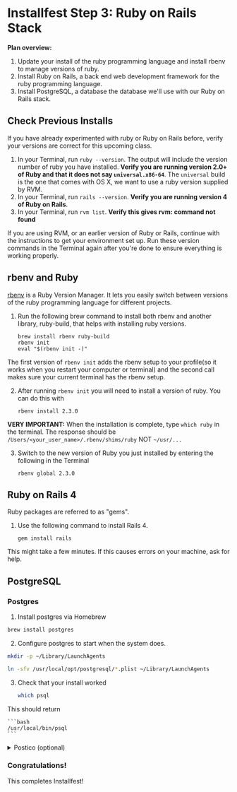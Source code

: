 # Installfest Step 3: Ruby on Rails Stack

**Plan overview:**

1. Update your install of the ruby programming language and install rbenv to manage versions of ruby.
2. Install Ruby on Rails, a back end web development framework for the ruby programming language.
3. Install PostgreSQL, a database the database we'll use with our Ruby on Rails stack.

## Check Previous Installs

If you have already experimented with ruby or Ruby on Rails before, verify your versions are correct for this upcoming class.

1. In your Terminal, run `ruby --version`.  The output will include the version number of ruby you have installed. **Verify you are running version 2.0+ of Ruby and that it does not say `universal.x86-64`**.  The `universal` build is the one that comes with OS X, we want to use a ruby version supplied by RVM.
2. In your Terminal, run `rails --version`. **Verify you are running version 4 of Ruby on Rails**.
3. In your Terminal, run `rvm list`.  **Verify this gives rvm: command not found**

If you are using RVM, or an earlier version of Ruby or Rails, continue with the instructions to get your environment set up. Run these version commands in the Terminal again after you're done to ensure everything is working properly.


## rbenv and Ruby

<a href="https://github.com/rbenv/rbenv" target="_new">rbenv</a> is a Ruby Version Manager. It lets you easily switch between versions of the ruby programming language for different projects.

1. Run the following brew command to install both rbenv and another library, ruby-build, that helps with installing ruby versions. 

    ```
    brew install rbenv ruby-build
    rbenv init 
    eval "$(rbenv init -)"
    ```
The first version of ``rbenv init`` adds the rbenv setup to your profile(so it works when you restart your computer or terminal) and the second call makes sure your current terminal has the rbenv setup.


2. After running ``rbenv init`` you will need to install a version of ruby. You can do this with 

    ```
    rbenv install 2.3.0    
    ```

**VERY IMPORTANT:**  When the installation is complete, type `which ruby` in the terminal. The response should be 
`/Users/<your_user_name>/.rbenv/shims/ruby` NOT `~/usr/...`

3. Switch to the new version of Ruby you just installed by entering the following in the Terminal

    ```
    rbenv global 2.3.0    
    ```

## Ruby on Rails 4

Ruby packages are referred to as "gems". 

1. Use the following command to install Rails 4.
    
    ```
    gem install rails
    ```

This might take a few minutes. 
If this causes errors on your machine, ask for help.


## PostgreSQL 

### Postgres

1. Install postgres via Homebrew
  ```bash
  brew install postgres
  ```

2. Configure postgres to start when the system does.

  ```bash
  mkdir -p ~/Library/LaunchAgents

  ln -sfv /usr/local/opt/postgresql/*.plist ~/Library/LaunchAgents
  ```

3. Check that your install worked

    ```bash
    which psql
    ```
This should return 

    ```bash
    /usr/local/bin/psql
    ```

<details>
<summary>Postico (optional)</summary>
### Postico

Postico is a GUI tool to view the contents of your Postgres database. 

1. Go to <a href="https://eggerapps.at/postico/" target="_new">eggerapps.at/postico/</a> and download the free version.
2. Install it by unzipping the downloaded zip and then dragging `Postico.app` into your `Applications` directory.

</details>


### Congratulations!
This completes Installfest!

